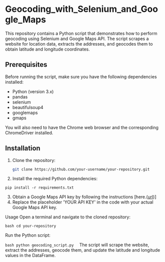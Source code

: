 # Geocoding_with_Selenium_and_Google_Maps


This repository contains a Python script that demonstrates how to perform geocoding using Selenium and Google Maps API. The script scrapes a website for location data, extracts the addresses, and geocodes them to obtain latitude and longitude coordinates.

## Prerequisites

Before running the script, make sure you have the following dependencies installed:

- Python (version 3.x)
- pandas
- selenium
- beautifulsoup4
- googlemaps
- gmaps

You will also need to have the Chrome web browser and the corresponding ChromeDriver installed.

## Installation

1. Clone the repository:

   ```bash
   git clone https://github.com/your-username/your-repository.git
   
2. Install the required Python dependencies:  

 ``` pip install -r requirements.txt   ```

3. Obtain a Google Maps API key by following the instructions [here.([url](https://developers.google.com/maps/documentation/geocoding/get-api-key))]
4. Replace the placeholder 'YOUR API KEY' in the code with your actual Google Maps API key.

Usage
Open a terminal and navigate to the cloned repository:

``bash
cd your-repository  ``

Run the Python script:

``bash
python geocoding_script.py  ``
The script will scrape the website, extract the addresses, geocode them, and update the latitude and longitude values in the DataFrame.
